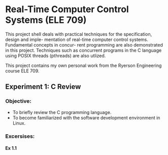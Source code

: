 # Real-Time Computer Control Systems (ELE 709)
This project shell deals with practical techniques for the specification, design and imple-
mentation of real-time computer control systems. Fundamental concepts in concur-
rent programming are also demonstrated in this project.  Techniques such as concurrent programs in the C language using
POSIX threads (pthreads) are also utlized.

This project contains my own personal work from the Ryerson Engineering course ELE 709.

## Experiment 1:  C Review
### Objective:
- To briefly review the C programming language.
- To become familiarized with the software development environment in Linux.

### Excersises:
#### Ex 1.1
